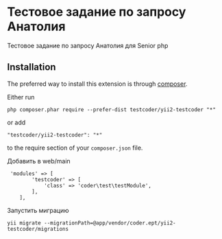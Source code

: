 Тестовое задание по запросу Анатолия
====================================
Тестовое задание по запросу Анатолия для Senior php

Installation
------------

The preferred way to install this extension is through [composer](http://getcomposer.org/download/).

Either run

```
php composer.phar require --prefer-dist testcoder/yii2-testcoder "*"
```

or add

```
"testcoder/yii2-testcoder": "*"
```

to the require section of your `composer.json` file.

Добавить в web/main
```
 'modules' => [
        'testcoder' => [
            'class' => 'coder\test\testModule',
        ],
    ],
```

Запустить миграцию

```
yii migrate --migrationPath=@app/vendor/coder.ept/yii2-testcoder/migrations
```


